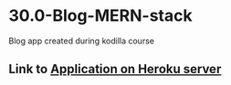 # 30.0-Blog-MERN-stack
Blog app created during kodilla course

## Link to [Application on Heroku server](https://jay-mk.herokuapp.com//)
